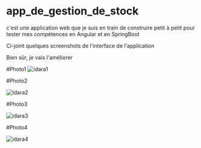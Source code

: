 # app_de_gestion_de_stock
c'est une application web que je suis en train de construire petit à petit pour tester mes compétences en Angular et en SpringBoot

Ci-joint quelques screenshots de l'interface de l'application

Bien sûr, je vais l'améliorer

#Photo1
![idara1](https://github.com/IrouKaizen/app_de_gestion_de_stock/assets/122926735/a1c91388-2b3a-41c7-bcca-ecafb4eeefb2)

#Photo2

![Idara2](https://github.com/IrouKaizen/app_de_gestion_de_stock/assets/122926735/9748e15e-330d-4935-aa06-1450f7d4d3a4)

#Photo3


![idara3](https://github.com/IrouKaizen/app_de_gestion_de_stock/assets/122926735/2bd88a38-e788-4d46-90a0-2d49576ead73)

#Photo4

![idara4](https://github.com/IrouKaizen/app_de_gestion_de_stock/assets/122926735/ea73a54d-b184-44a1-96eb-45fba964cedd)
